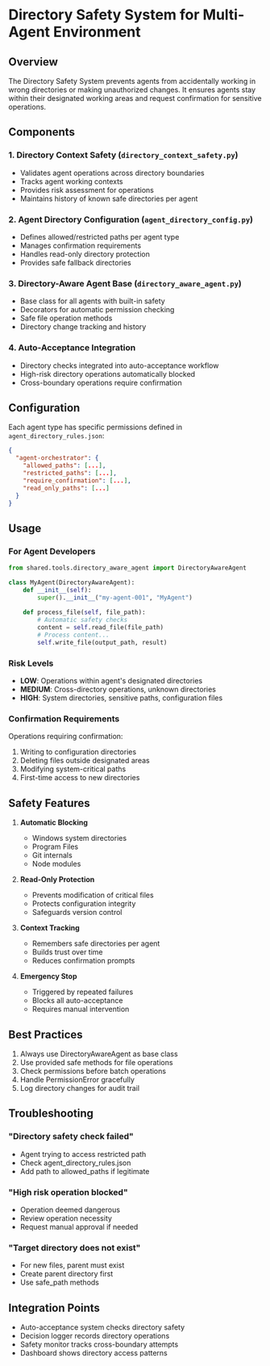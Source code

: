 # Directory Safety System for Multi-Agent Environment

## Overview

The Directory Safety System prevents agents from accidentally working in wrong directories or making unauthorized changes. It ensures agents stay within their designated working areas and request confirmation for sensitive operations.

## Components

### 1. Directory Context Safety (`directory_context_safety.py`)
- Validates agent operations across directory boundaries
- Tracks agent working contexts
- Provides risk assessment for operations
- Maintains history of known safe directories per agent

### 2. Agent Directory Configuration (`agent_directory_config.py`)
- Defines allowed/restricted paths per agent type
- Manages confirmation requirements
- Handles read-only directory protection
- Provides safe fallback directories

### 3. Directory-Aware Agent Base (`directory_aware_agent.py`)
- Base class for all agents with built-in safety
- Decorators for automatic permission checking
- Safe file operation methods
- Directory change tracking and history

### 4. Auto-Acceptance Integration
- Directory checks integrated into auto-acceptance workflow
- High-risk directory operations automatically blocked
- Cross-boundary operations require confirmation

## Configuration

Each agent type has specific permissions defined in `agent_directory_rules.json`:

```json
{
  "agent-orchestrator": {
    "allowed_paths": [...],
    "restricted_paths": [...],
    "require_confirmation": [...],
    "read_only_paths": [...]
  }
}
```

## Usage

### For Agent Developers

```python
from shared.tools.directory_aware_agent import DirectoryAwareAgent

class MyAgent(DirectoryAwareAgent):
    def __init__(self):
        super().__init__("my-agent-001", "MyAgent")
    
    def process_file(self, file_path):
        # Automatic safety checks
        content = self.read_file(file_path)
        # Process content...
        self.write_file(output_path, result)
```

### Risk Levels

- **LOW**: Operations within agent's designated directories
- **MEDIUM**: Cross-directory operations, unknown directories
- **HIGH**: System directories, sensitive paths, configuration files

### Confirmation Requirements

Operations requiring confirmation:
1. Writing to configuration directories
2. Deleting files outside designated areas
3. Modifying system-critical paths
4. First-time access to new directories

## Safety Features

1. **Automatic Blocking**
   - Windows system directories
   - Program Files
   - Git internals
   - Node modules

2. **Read-Only Protection**
   - Prevents modification of critical files
   - Protects configuration integrity
   - Safeguards version control

3. **Context Tracking**
   - Remembers safe directories per agent
   - Builds trust over time
   - Reduces confirmation prompts

4. **Emergency Stop**
   - Triggered by repeated failures
   - Blocks all auto-acceptance
   - Requires manual intervention

## Best Practices

1. Always use DirectoryAwareAgent as base class
2. Use provided safe methods for file operations
3. Check permissions before batch operations
4. Handle PermissionError gracefully
5. Log directory changes for audit trail

## Troubleshooting

### "Directory safety check failed"
- Agent trying to access restricted path
- Check agent_directory_rules.json
- Add path to allowed_paths if legitimate

### "High risk operation blocked"
- Operation deemed dangerous
- Review operation necessity
- Request manual approval if needed

### "Target directory does not exist"
- For new files, parent must exist
- Create parent directory first
- Use safe_path methods

## Integration Points

- Auto-acceptance system checks directory safety
- Decision logger records directory operations
- Safety monitor tracks cross-boundary attempts
- Dashboard shows directory access patterns